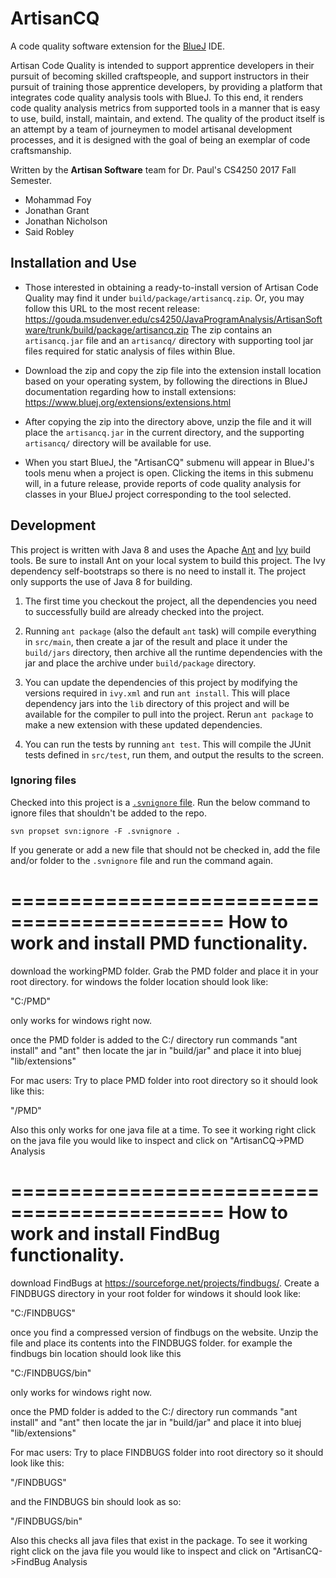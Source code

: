 # ArtisanCQ

A code quality software extension for the [BlueJ](https://www.bluej.org) IDE.

Artisan Code Quality is intended to support apprentice developers in their pursuit of becoming skilled craftspeople, and support instructors in their pursuit of training those apprentice developers, by providing a platform that integrates code quality analysis tools with BlueJ. To this end, it renders code quality analysis metrics from supported tools in a manner that is easy to use, build, install, maintain, and extend. The quality of the product itself is an attempt by a team of journeymen to model artisanal development processes, and it is designed with the goal of being an exemplar of code craftsmanship.

Written by the **Artisan Software** team for Dr. Paul's CS4250 2017 Fall Semester.

- Mohammad Foy
- Jonathan Grant
- Jonathan Nicholson
- Said Robley

## Installation and Use

- Those interested in obtaining a ready-to-install version of Artisan Code Quality may find it under `build/package/artisancq.zip`. Or, you may follow this URL to the most recent release: https://gouda.msudenver.edu/cs4250/JavaProgramAnalysis/ArtisanSoftware/trunk/build/package/artisancq.zip
The zip contains an `artisancq.jar` file and an `artisancq/` directory with supporting tool
jar files required for static analysis of files within Blue.

- Download the zip and copy the zip file into the extension install location based on your operating system, by following the directions in BlueJ documentation regarding how to install extensions: https://www.bluej.org/extensions/extensions.html

- After copying the zip into the directory above, unzip the file and it will place
the `artisancq.jar` in the current directory, and the supporting `artisancq/` directory will be available for use.

- When you start BlueJ, the "ArtisanCQ" submenu will appear in BlueJ's tools menu when a project is open. Clicking the items in this submenu will, in a future release, provide reports of code quality analysis for classes in your BlueJ project corresponding to the tool selected.

## Development

This project is written with Java 8 and uses the Apache [Ant][1] and [Ivy][2] build tools.
Be sure to install Ant on your local system to build this project. The Ivy dependency self-bootstraps so there is no need to install it.
The project only supports the use of Java 8 for building.

1. The first time you checkout the project, all the dependencies you need to successfully build are
already checked into the project.

2. Running `ant package` (also the default `ant` task) will compile everything in `src/main`, then create a jar of the result and place it under the `build/jars` directory, then archive all the runtime dependencies with the jar and place the archive under `build/package` directory.

3. You can update the dependencies of this project by modifying the versions required in `ivy.xml` and
run `ant install`. This will place dependency jars into the `lib` directory of this project and will
be available for the compiler to pull into the project. Rerun `ant package` to make a new extension
with these updated dependencies.

3. You can run the tests by running `ant test`. This will compile the JUnit tests defined in `src/test`, run them, and output the results to the screen.

### Ignoring files

Checked into this project is a [`.svnignore` file][3]. Run the below
command to ignore files that shouldn't be added to the repo.

```
svn propset svn:ignore -F .svnignore .
```

If you generate or add a new file that should not be checked in, add
the file and/or folder to the `.svnignore` file and run the command again.


[1]: http://ant.apache.org
[2]: http://ant.apache.org/ivy/
[3]: http://superchlorine.com/2013/08/getting-svn-to-ignore-files-and-directories/



============================================
How to work and install PMD functionality.
==============================
download the workingPMD folder.  Grab the PMD folder and place it in your root directory.  for windows the folder location should look like:
 
"C:/PMD"

only works for windows right now.  

once the PMD folder is added to the C:/ directory run commands "ant install" and "ant"
then locate the jar in "build/jar" and place it into bluej "lib/extensions"

For mac users:
Try to place PMD folder into root directory
so it should look like this:

"/PMD"

Also this only works for one java file at a time. 
To see it working right click on the java file you would like to inspect and click on "ArtisanCQ->PMD Analysis


============================================
How to work and install FindBug functionality.
==============================
download FindBugs at https://sourceforge.net/projects/findbugs/.  Create a FINDBUGS directory in your root folder for windows it should look like:

"C:/FINDBUGS"

once you find a compressed version of findbugs on the website.  Unzip the file and place its contents into the FINDBUGS folder.  for example the findbugs
bin location should look like this

"C:/FINDBUGS/bin"

only works for windows right now.  

once the PMD folder is added to the C:/ directory run commands "ant install" and "ant"
then locate the jar in "build/jar" and place it into bluej "lib/extensions"

For mac users:
Try to place FINDBUGS folder into root directory
so it should look like this:

"/FINDBUGS"

and the FINDBUGS bin should look as so:

"/FINDBUGS/bin"

Also this checks all java files that exist in the package. 
To see it working right click on the java file you would like to inspect and click on "ArtisanCQ->FindBug Analysis